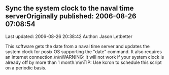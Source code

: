 ## Sync the system clock to the naval time serverOriginally published: 2006-08-26 07:08:54 
Last updated: 2006-08-26 20:38:42 
Author: Jason Letbetter 
 
This software gets the date from a naval time server and updates the system  clock for posix OS supporting the "date" command.  It also requires an internet connection.\n\nWARNING: It will not work if your system clock is already off by more than 1 month.\n\nTIP: Use kcron to schedule this script on a periodic basis.